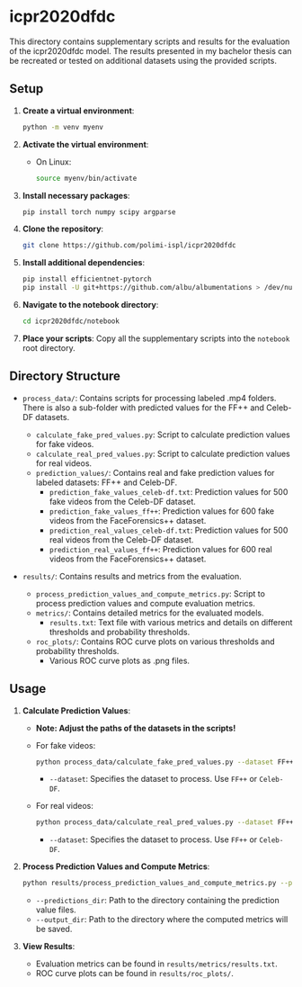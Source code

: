 # icpr2020dfdc

This directory contains supplementary scripts and results for the evaluation of the icpr2020dfdc model. 
The results presented in my bachelor thesis can be recreated or tested on additional datasets using the provided scripts.

## Setup

1. **Create a virtual environment**:
    ```sh
    python -m venv myenv
    ```

2. **Activate the virtual environment**:
    - On Linux:
        ```sh
        source myenv/bin/activate
        ```

3. **Install necessary packages**:
    ```sh
    pip install torch numpy scipy argparse
    ```

4. **Clone the repository**:
    ```sh
    git clone https://github.com/polimi-ispl/icpr2020dfdc
    ```

5. **Install additional dependencies**:
    ```sh
    pip install efficientnet-pytorch
    pip install -U git+https://github.com/albu/albumentations > /dev/null
    ```

6. **Navigate to the notebook directory**:
    ```sh
    cd icpr2020dfdc/notebook
    ```

7. **Place your scripts**:
    Copy all the supplementary scripts into the `notebook` root directory.

## Directory Structure

- `process_data/`: Contains scripts for processing labeled .mp4 folders. There is also a sub-folder with predicted values for the FF++ and Celeb-DF datasets.
  - `calculate_fake_pred_values.py`: Script to calculate prediction values for fake videos.
  - `calculate_real_pred_values.py`: Script to calculate prediction values for real videos.
  - `prediction_values/`: Contains real and fake prediction values for labeled datasets: FF++ and Celeb-DF.
    - `prediction_fake_values_celeb-df.txt`: Prediction values for 500 fake videos from the Celeb-DF dataset.
    - `prediction_fake_values_ff++`: Prediction values for 600 fake videos from the FaceForensics++ dataset.
    - `prediction_real_values_celeb-df.txt`: Prediction values for 500 real videos from the Celeb-DF dataset.
    - `prediction_real_values_ff++`: Prediction values for 600 real videos from the FaceForensics++ dataset.

- `results/`: Contains results and metrics from the evaluation.
  - `process_prediction_values_and_compute_metrics.py`: Script to process prediction values and compute evaluation metrics.
  - `metrics/`: Contains detailed metrics for the evaluated models.
    - `results.txt`: Text file with various metrics and details on different thresholds and probability thresholds.
  - `roc_plots/`: Contains ROC curve plots on various thresholds and probability thresholds.
    - Various ROC curve plots as .png files.

## Usage

1. **Calculate Prediction Values**:
    - **Note: Adjust the paths of the datasets in the scripts!**
    - For fake videos:
        ```sh
        python process_data/calculate_fake_pred_values.py --dataset FF++
        ```
        - `--dataset`: Specifies the dataset to process. Use `FF++` or `Celeb-DF`.

    - For real videos:
        ```sh
        python process_data/calculate_real_pred_values.py --dataset FF++
        ```
        - `--dataset`: Specifies the dataset to process. Use `FF++` or `Celeb-DF`.

2. **Process Prediction Values and Compute Metrics**:
    ```sh
    python results/process_prediction_values_and_compute_metrics.py --predictions_dir /path/to/prediction_values --output_dir /path/to/metrics
    ```
    - `--predictions_dir`: Path to the directory containing the prediction value files.
    - `--output_dir`: Path to the directory where the computed metrics will be saved.

3. **View Results**:
    - Evaluation metrics can be found in `results/metrics/results.txt`.
    - ROC curve plots can be found in `results/roc_plots/`.
